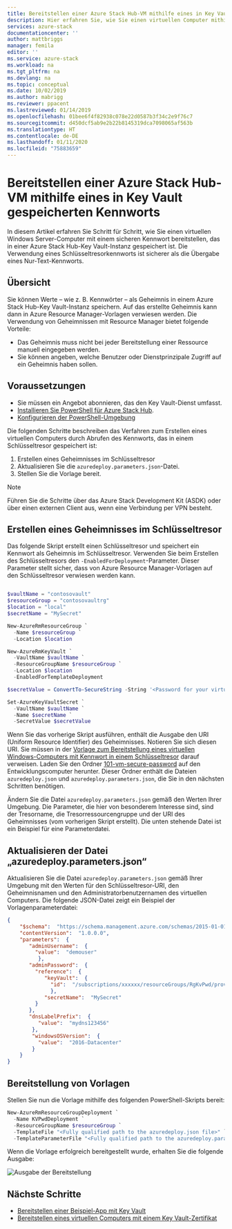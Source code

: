 ```yaml
---
title: Bereitstellen einer Azure Stack Hub-VM mithilfe eines in Key Vault gespeicherten Kennworts | Microsoft-Dokumentation
description: Hier erfahren Sie, wie Sie einen virtuellen Computer mithilfe eines Kennworts bereitstellen, das in einer Azure Stack Hub-Key Vault-Instanz gespeichert ist.
services: azure-stack
documentationcenter: ''
author: mattbriggs
manager: femila
editor: ''
ms.service: azure-stack
ms.workload: na
ms.tgt_pltfrm: na
ms.devlang: na
ms.topic: conceptual
ms.date: 10/02/2019
ms.author: mabrigg
ms.reviewer: ppacent
ms.lastreviewed: 01/14/2019
ms.openlocfilehash: 01bee6f4f82938c078e22d0587b3f34c2e9f76c7
ms.sourcegitcommit: d450dcf5ab9e2b22b8145319dca7098065af563b
ms.translationtype: HT
ms.contentlocale: de-DE
ms.lasthandoff: 01/11/2020
ms.locfileid: "75883659"
---
```

# <a name="deploy-an-azure-stack-hub-vm-using-a-password-stored-in-key-vault"></a>Bereitstellen einer Azure Stack Hub-VM mithilfe eines in Key Vault gespeicherten Kennworts

In diesem Artikel erfahren Sie Schritt für Schritt, wie Sie einen virtuellen Windows Server-Computer mit einem sicheren Kennwort bereitstellen, das in einer Azure Stack Hub-Key Vault-Instanz gespeichert ist. Die Verwendung eines Schlüsseltresorkennworts ist sicherer als die Übergabe eines Nur-Text-Kennworts.

## <a name="overview"></a>Übersicht

Sie können Werte – wie z. B. Kennwörter – als Geheimnis in einem Azure Stack Hub-Key Vault-Instanz speichern. Auf das erstellte Geheimnis kann dann in Azure Resource Manager-Vorlagen verwiesen werden. Die Verwendung von Geheimnissen mit Resource Manager bietet folgende Vorteile:

* Das Geheimnis muss nicht bei jeder Bereitstellung einer Ressource manuell eingegeben werden.
* Sie können angeben, welche Benutzer oder Dienstprinzipale Zugriff auf ein Geheimnis haben sollen.

## <a name="prerequisites"></a>Voraussetzungen

* Sie müssen ein Angebot abonnieren, das den Key Vault-Dienst umfasst.
* [Installieren Sie PowerShell für Azure Stack Hub](../operator/azure-stack-powershell-install.md).
* [Konfigurieren der PowerShell-Umgebung](azure-stack-powershell-configure-user.md)

Die folgenden Schritte beschreiben das Verfahren zum Erstellen eines virtuellen Computers durch Abrufen des Kennworts, das in einem Schlüsseltresor gespeichert ist:

1. Erstellen eines Geheimnisses im Schlüsseltresor
2. Aktualisieren Sie die `azuredeploy.parameters.json`-Datei.
3. Stellen Sie die Vorlage bereit.

> [!NOTE]  
> Führen Sie die Schritte über das Azure Stack Development Kit (ASDK) oder über einen externen Client aus, wenn eine Verbindung per VPN besteht.

## <a name="create-a-key-vault-secret"></a>Erstellen eines Geheimnisses im Schlüsseltresor

Das folgende Skript erstellt einen Schlüsseltresor und speichert ein Kennwort als Geheimnis im Schlüsseltresor. Verwenden Sie beim Erstellen des Schlüsseltresors den `-EnabledForDeployment`-Parameter. Dieser Parameter stellt sicher, dass von Azure Resource Manager-Vorlagen auf den Schlüsseltresor verwiesen werden kann.

```powershell

$vaultName = "contosovault"
$resourceGroup = "contosovaultrg"
$location = "local"
$secretName = "MySecret"

New-AzureRmResourceGroup `
  -Name $resourceGroup `
  -Location $location

New-AzureRmKeyVault `
  -VaultName $vaultName `
  -ResourceGroupName $resourceGroup `
  -Location $location
  -EnabledForTemplateDeployment

$secretValue = ConvertTo-SecureString -String '<Password for your virtual machine>' -AsPlainText -Force

Set-AzureKeyVaultSecret `
  -VaultName $vaultName `
  -Name $secretName `
  -SecretValue $secretValue

```

Wenn Sie das vorherige Skript ausführen, enthält die Ausgabe den URI (Uniform Resource Identifier) des Geheimnisses. Notieren Sie sich diesen URI. Sie müssen in der [Vorlage zum Bereitstellung eines virtuellen Windows-Computers mit Kennwort in einem Schlüsseltresor](https://github.com/Azure/AzureStack-QuickStart-Templates/tree/master/101-vm-windows-create-passwordfromkv) darauf verweisen. Laden Sie den Ordner [101-vm-secure-password](https://github.com/Azure/AzureStack-QuickStart-Templates/tree/master/101-vm-windows-create-passwordfromkv) auf den Entwicklungscomputer herunter. Dieser Ordner enthält die Dateien `azuredeploy.json` und `azuredeploy.parameters.json`, die Sie in den nächsten Schritten benötigen.

Ändern Sie die Datei `azuredeploy.parameters.json` gemäß den Werten Ihrer Umgebung. Die Parameter, die hier von besonderem Interesse sind, sind der Tresorname, die Tresorressourcengruppe und der URI des Geheimnisses (vom vorherigen Skript erstellt). Die unten stehende Datei ist ein Beispiel für eine Parameterdatei.

## <a name="update-the-azuredeployparametersjson-file"></a>Aktualisieren der Datei „azuredeploy.parameters.json“

Aktualisieren Sie die Datei `azuredeploy.parameters.json` gemäß Ihrer Umgebung mit den Werten für den Schlüsseltresor-URI, den Geheimnisnamen und den Administratorbenutzernamen des virtuellen Computers. Die folgende JSON-Datei zeigt ein Beispiel der Vorlagenparameterdatei:

```json
{
    "$schema":  "https://schema.management.azure.com/schemas/2015-01-01/deploymentParameters.json#",
    "contentVersion":  "1.0.0.0",
    "parameters":  {
       "adminUsername":  {
         "value":  "demouser"
          },
       "adminPassword":  {
         "reference":  {
            "keyVault":  {
              "id":  "/subscriptions/xxxxxx/resourceGroups/RgKvPwd/providers/Microsoft.KeyVault/vaults/KvPwd"
              },
            "secretName":  "MySecret"
         }
       },
       "dnsLabelPrefix":  {
          "value":  "mydns123456"
        },
        "windowsOSVersion":  {
          "value":  "2016-Datacenter"
        }
    }
}

```

## <a name="template-deployment"></a>Bereitstellung von Vorlagen

Stellen Sie nun die Vorlage mithilfe des folgenden PowerShell-Skripts bereit:

```powershell  
New-AzureRmResourceGroupDeployment `
  -Name KVPwdDeployment `
  -ResourceGroupName $resourceGroup `
  -TemplateFile "<Fully qualified path to the azuredeploy.json file>" `
  -TemplateParameterFile "<Fully qualified path to the azuredeploy.parameters.json file>"
```

Wenn die Vorlage erfolgreich bereitgestellt wurde, erhalten Sie die folgende Ausgabe:

![Ausgabe der Bereitstellung](media/azure-stack-key-vault-deploy-vm-with-secret/deployment-output.png)

## <a name="next-steps"></a>Nächste Schritte

* [Bereitstellen einer Beispiel-App mit Key Vault](azure-stack-key-vault-sample-app.md)
* [Bereitstellen eines virtuellen Computers mit einem Key Vault-Zertifikat](azure-stack-key-vault-push-secret-into-vm.md)
